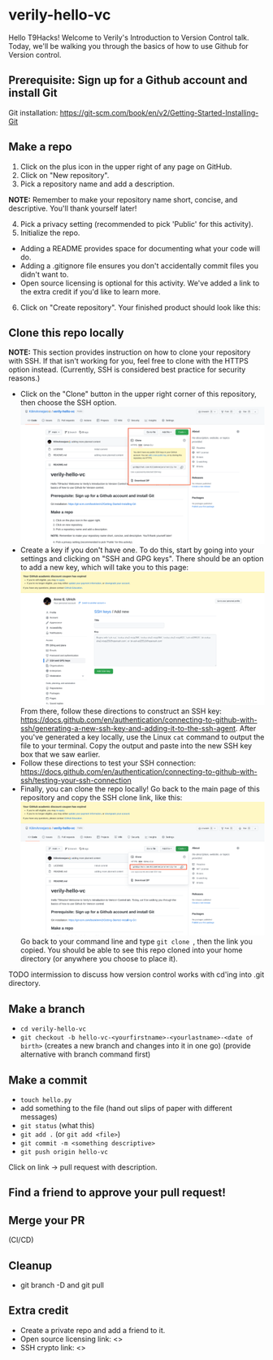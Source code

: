 # verily-hello-vc

Hello T9Hacks! Welcome to Verily's Introduction to Version Control talk. Today, we'll be walking you through the basics of how to use Github for Version control.

## Prerequisite: Sign up for a Github account and install Git

Git installation: https://git-scm.com/book/en/v2/Getting-Started-Installing-Git

## Make a repo

1. Click on the plus icon in the upper right of any page on GitHub.
2. Click on "New repository".
3. Pick a repository name and add a description.

**NOTE:** Remember to make your repository name short, concise, and descriptive. You'll thank yourself later!

4. Pick a privacy setting (recommended to pick 'Public' for this activity).
5. Initialize the repo.

  - Adding a README provides space for documenting what your code will do.
  - Adding a .gitignore file ensures you don't accidentally commit files you didn't want to.
  - Open source licensing is optional for this activity. We've added a link to the extra credit if you'd like to learn more.

6. Click on "Create repository". Your finished product should look like this:

## Clone this repo locally

**NOTE:** This section provides instruction on how to clone your repository with SSH. If that isn't working for you, feel free to clone with the HTTPS option instead. (Currently, SSH is considered best practice for security reasons.)

- Click on the "Clone" button in the upper right corner of this repository, then choose the SSH option.
![Screenshot of cloning.](images/EN8ApWcsfWh3MmZ.png)
- Create a key if you don't have one. To do this, start by going into your settings and clicking on "SSH and GPG keys". There should be an option to add a new key, which will take you to this page:
![Screenshot of new SSH key form.](images/6Du2Lgm3QoTLexj.png)
From there, follow these directions to construct an SSH key: https://docs.github.com/en/authentication/connecting-to-github-with-ssh/generating-a-new-ssh-key-and-adding-it-to-the-ssh-agent. After you've generated a key locally, use the Linux `cat` command to output the file to your terminal. Copy the output and paste into the new SSH key box that we saw earlier.
- Follow these directions to test your SSH connection: https://docs.github.com/en/authentication/connecting-to-github-with-ssh/testing-your-ssh-connection
- Finally, you can clone the repo locally! Go back to the main page of this repository and copy the SSH clone link, like this:
![Screenshot of clone URL.](images/A2tYQba5BZw6ZYY.png)
Go back to your command line and type `git clone `, then the link you copied. You should be able to see this repo cloned into your home directory (or anywhere you choose to place it).

TODO intermission to discuss how version control works with cd'ing into .git directory.

## Make a branch
- `cd verily-hello-vc`
- `git checkout -b hello-vc-<yourfirstname>-<yourlastname>-<date of birth>` (creates a new branch and changes into it in one go) (provide alternative with branch command first)

## Make a commit
- `touch hello.py`
- add something to the file (hand out slips of paper with different messages)
- `git status` (what this)
- `git add .` (or `git add <file>`)
- `git commit -m <something descriptive>`
- `git push origin hello-vc`

Click on link -> pull request with description.

## Find a friend to approve your pull request!

## Merge your PR

(CI/CD)

## Cleanup
- git branch -D and git pull

## Extra credit
- Create a private repo and add a friend to it.
- Open source licensing link: <>
- SSH crypto link: <>
